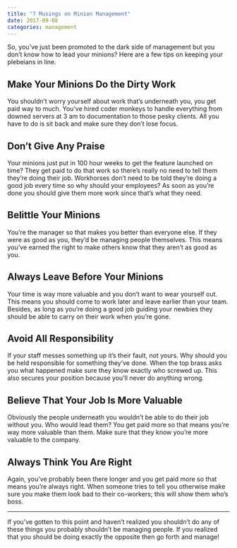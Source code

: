 ```yaml
---
title: "7 Musings on Minion Management"
date: 2017-09-08
categories: management
---
```


So, you’ve just been promoted to the dark side of management but you don’t know how to lead your minions? Here are a few tips on keeping your plebeians in line.

## Make Your Minions Do the Dirty Work
You shouldn’t worry yourself about work that’s underneath you, you get paid way to much. You’ve hired coder monkeys to handle everything from downed servers at 3 am to documentation to those pesky clients. All you have to do is sit back and make sure they don’t lose focus.

## Don’t Give Any Praise
Your minions just put in 100 hour weeks to get the feature launched on time? They get paid to do that work so there’s really no need to tell them they’re doing their job. Workhorses don’t need to be told they’re doing a good job every time so why should your employees? As soon as you’re done you should give them more work since that’s what they need.

## Belittle Your Minions
You’re the manager so that makes you better than everyone else. If they were as good as you, they’d be managing people themselves. This means you’ve earned the right to make others know that they aren’t as good as you.

## Always Leave Before Your Minions
Your time is way more valuable and you don’t want to wear yourself out. This means you should come to work later and leave earlier than your team. Besides, as long as you’re doing a good job guiding your newbies they should be able to carry on their work when you’re gone.

## Avoid All Responsibility
If your staff messes something up it’s their fault, not yours. Why should you be held responsible for something they’ve done. When the top brass asks you what happened make sure they know exactly who screwed up. This also secures your position because you’ll never do anything wrong.

## Believe That Your Job Is More Valuable
Obviously the people underneath you wouldn’t be able to do their job without you. Who would lead them? You get paid more so that means you’re way more valuable than them. Make sure that they know you’re more valuable to the company.

## Always Think You Are Right
Again, you’ve probably been there longer and you get paid more so that means you’re always right. When someone tries to tell you otherwise make sure you make them look bad to their co-workers; this will show them who’s boss.
- - - -
If you’ve gotten to this point and haven’t realized you shouldn’t do any of these things you probably shouldn’t be managing people. If you realized that you should be doing exactly the opposite then go forth and manage!
